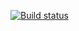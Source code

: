 [![Build status](https://ci.appveyor.com/api/projects/status/x96natov9290tpi6/branch/main?svg=true)](https://ci.appveyor.com/project/Ne-nastye/postmanecho/branch/main)
